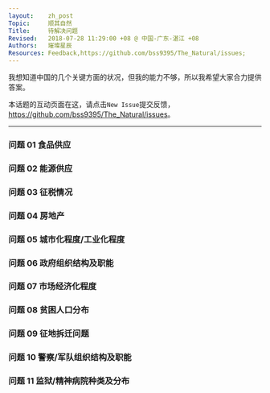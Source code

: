 ```yaml
---
layout:    zh_post
Topic:     顺其自然
Title:     待解决问题
Revised:   2018-07-28 11:29:00 +08 @ 中国-广东-湛江 +08
Authors:   璀璨星辰
Resources: Feedback,https://github.com/bss9395/The_Natural/issues;
---
```


我想知道中国的几个关键方面的状况，但我的能力不够，所以我希望大家合力提供答案。

本话题的互动页面在这，请点击`New Issue`提交反馈，<https://github.com/bss9395/The_Natural/issues>。

--------------------------------------------------------------------------------

### 问题 01 食品供应

### 问题 02 能源供应

### 问题 03 征税情况

### 问题 04 房地产

### 问题 05 城市化程度/工业化程度

### 问题 06 政府组织结构及职能

### 问题 07 市场经济化程度

### 问题 08 贫困人口分布

### 问题 09 征地拆迁问题

### 问题 10 警察/军队组织结构及职能

### 问题 11 监狱/精神病院种类及分布